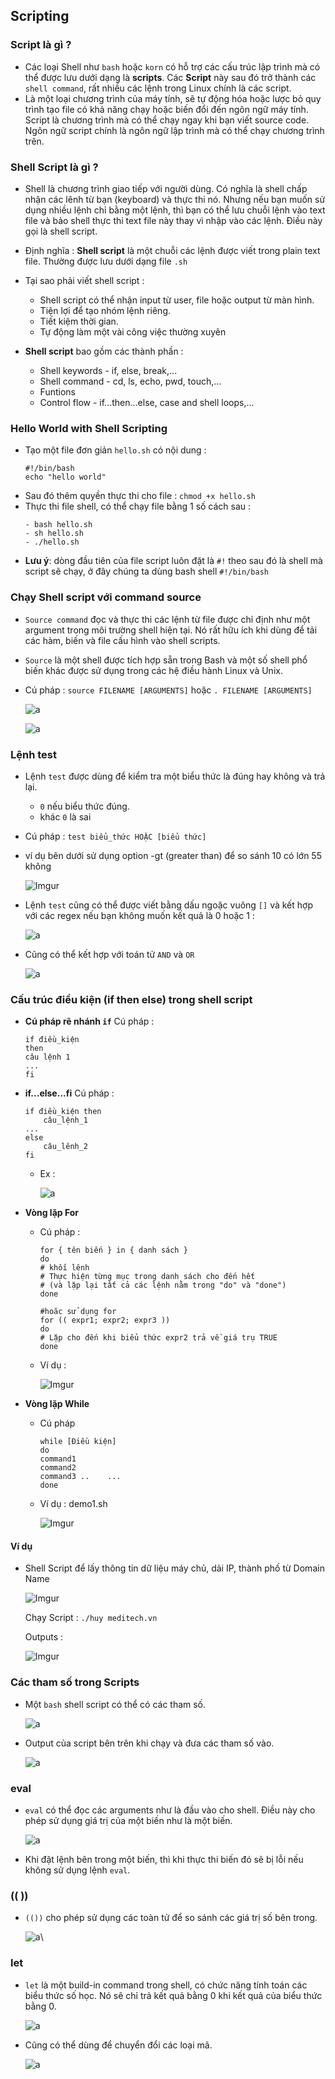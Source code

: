 ﻿## Scripting

### Script là gì ?
- Các loại Shell như `bash` hoặc `korn` có hỗ trợ các cấu trúc lập trình mà có thể được lưu dưới dạng là **scripts**. Các **Script** này sau đó trở thành các `shell command`, rất nhiều các lệnh trong Linux chính là các script.
- Là một loại chương trình của máy tính, sẽ tự động hóa hoặc lược bỏ quy trình tạo file có khả năng chạy hoặc biến đổi đến ngôn ngữ máy tính. Script là chương trình mà có thể chạy ngay khi bạn viết source code. Ngôn ngữ script chính là ngôn ngữ lập trình mà có thể chạy chương trình trên.

### Shell Script là gì ?
- Shell là chương trình giao tiếp với người dùng. Có nghĩa là shell chấp nhận các lênh từ bạn (keyboard) và thực thi nó. Nhưng nếu bạn muốn sử dụng nhiều lệnh chỉ bằng một lệnh, thì bạn có thể lưu chuỗi lệnh vào text file và bảo shell thực thi text file này thay vì nhập vào các lệnh. Điều này gọi là shell script.
- Định nghĩa : **Shell script** là một chuỗi các lệnh được viết trong plain text file. Thường được lưu dưới dạng file `.sh`
- Tại sao phải viết shell script :

	-	Shell script có thể nhận input từ user, file hoặc output từ màn hình.
	-	Tiện lợi để tạo nhóm lệnh riêng.
	-	Tiết kiệm thời gian.
	-	Tự động làm một vài công việc thường xuyên
- **Shell script** bao gồm các thành phần :
	- Shell keywords - if, else, break,...
	- Shell command - cd, ls, echo, pwd, touch,...
	- Funtions
	- Control flow - if...then...else, case and shell loops,...

### Hello World with Shell Scripting
- Tạo một file đơn giản `hello.sh` có nội dung :
	```
	#!/bin/bash
	echo "hello world"
	```
- Sau đó thêm quyền thực thi cho file :
	```chmod +x hello.sh```
- Thực thi file shell, có thể chạy file bằng 1 số cách sau :
	```
	- bash hello.sh
	- sh hello.sh
	- ./hello.sh
	```
- **Lưu ý**: dòng đầu tiên của file script luôn đặt là `#!` theo sau đó là shell mà script sẽ chạy, ở đây chúng ta dùng bash shell `#!/bin/bash`

### Chạy Shell script với command source
- `Source command` đọc và thực thi các lệnh từ file được chỉ định như một argument trong môi trường shell hiện tại. Nó rất hữu ích khi dùng để tải các hàm, biến và file cấu hình vào shell scripts.
- `Source` là một shell được tích hợp sẵn trong Bash và một số shell phổ biến khác được sử dụng trong các hệ điều hành Linux và Unix.
- Cú pháp : `source FILENAME [ARGUMENTS]` hoặc `. FILENAME [ARGUMENTS]`

	![a](https://imgur.com/kvbxsCT.png)

	![a](https://imgur.com/BUs5s8d.png)

### Lệnh test
- Lệnh `test` được dùng để kiểm tra một biểu thức là đúng hay không và trả lại.

	-	`0` nếu biểu thức đúng.
	-	khác `0` là sai
- Cú pháp : `test biểu_thức HOẶC [biểu thức]` 
	
- ví dụ bên dưới sử dụng option -gt (greater than) để so sánh 10 có lớn 55 không

	![Imgur](https://i.imgur.com/rfKALa5.png)

- Lệnh `test` cũng có thể được viết bằng dấu ngoặc vuông `[]` và kết hợp với các regex nếu bạn không muốn kết quả là 0 hoặc 1 :

	![a](https://imgur.com/9xwzw4x.png)

- Cũng có thể kết hợp với toán tử `AND` và `OR`

	![a](https://imgur.com/qO6loJZ.png)

### Cấu trúc điều kiện (if then else) trong shell script
- **Cú pháp rẽ nhánh `if`**
	Cú pháp :
	```
	if điều_kiện
	then
	câu lệnh 1
	...
	fi
	```

- **if...else...fi**
	Cú pháp :
	```
	if điều_kiện then
		câu_lệnh_1
	...
	else
		câu_lênh_2
	fi
	```

	- Ex :

		![a](https://imgur.com/8unaxR3.png)

- **Vòng lặp For**
	- Cú pháp :
		```
		for { tên biến } in { danh sách }
		do
		# khối lênh
		# Thực hiện từng mục trong danh sách cho đến hết
		# (và lặp lại tất cả các lệnh nằm trong "do" và "done")
		done
	
		#hoăc sử dụng for
		for (( expr1; expr2; expr3 ))
		do
		# Lặp cho đến khi biểu thức expr2 trả về giá trụ TRUE
		done
		```

	-	Ví dụ :
		
		![Imgur](https://i.imgur.com/HKxea8x.png)

- **Vòng lặp While**
 
	 -	Cú pháp
		 ```
		 while [Điều kiện]
		 do
		 command1
		 command2
		 command3 ..	...
		 done
		 ```

	-	Ví dụ : demo1.sh
	
		![Imgur](https://i.imgur.com/e3NBKsC.png)

#### Ví dụ
- Shell Script để lấy thông tin dữ liệu máy chủ, dải IP, thành phố từ Domain Name

	![Imgur](https://i.imgur.com/7QYZUNY.png)

	Chạy Script :
	`./huy meditech.vn`
	
	Outputs :

	![Imgur](https://i.imgur.com/P3C26Hx.png)


### Các tham số trong Scripts
- Một `bash` shell script có thể có các tham số. 

	![a](https://imgur.com/BiJY0rU.png)

- Output của script bên trên khi chạy và đưa các tham số vào.

	![a](https://imgur.com/IwK7RV8.png)

### eval

- `eval` có thể đọc các arguments như là đầu vào cho shell. Điều này cho phép sử dụng giá trị của một biến như là một biến.

	![a](https://imgur.com/swwLzYe.png)

- Khi đặt lệnh bên trong một biến, thì khi thực thi biến đó sẽ bị lỗi nếu không sử dụng lệnh `eval`.

### (( ))
- `(())` cho phép sử dụng các toàn tử để so sánh các giá trị số bên trong.

	![a](https://imgur.com/w3uPUTy.png)\

### let
- `let` là một build-in command trong shell, có chức năng tính toán các biểu thức số học. Nó sẽ chỉ trả kết quả bằng 0 khi kết quả của biểu thức bằng 0.

	![a](https://imgur.com/vmxZpUW.png)

- Cũng có thể dùng để chuyển đổi các loại mã.

	![a](https://imgur.com/9R54VU1.png)